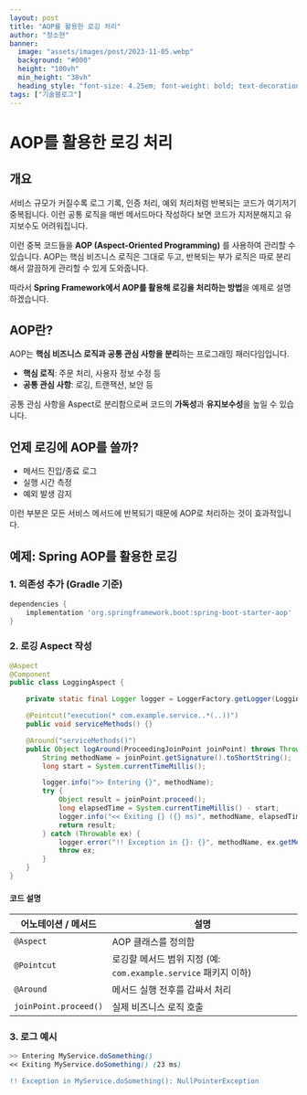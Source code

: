 ```yaml
---
layout: post  
title: "AOP를 활용한 로깅 처리"
author: "정소현"
banner:
  image: "assets/images/post/2023-11-05.webp"
  background: "#000"
  height: "100vh"
  min_height: "38vh"
  heading_style: "font-size: 4.25em; font-weight: bold; text-decoration: underline"
tags: ["기술블로그"]
---
```


# AOP를 활용한 로깅 처리

## 개요
서비스 규모가 커질수록 로그 기록, 인증 처리, 예외 처리처럼 반복되는 코드가 여기저기 중복됩니다.
이런 공통 로직을 매번 메서드마다 작성하다 보면 코드가 지저분해지고 유지보수도 어려워집니다. 

이런 중복 코드들을 **AOP (Aspect-Oriented Programming)** 를 사용하여 관리할 수 있습니다.
AOP는 핵심 비즈니스 로직은 그대로 두고, 반복되는 부가 로직은 따로 분리해서 깔끔하게 관리할 수 있게 도와줍니다.

따라서 **Spring Framework에서 AOP를 활용해 로깅을 처리하는 방법**을 예제로 설명하겠습니다.

## AOP란?

AOP는 **핵심 비즈니스 로직과 공통 관심 사항을 분리**하는 프로그래밍 패러다임입니다.

- **핵심 로직**: 주문 처리, 사용자 정보 수정 등  
- **공통 관심 사항**: 로깅, 트랜잭션, 보안 등

공통 관심 사항을 Aspect로 분리함으로써 코드의 **가독성**과 **유지보수성**을 높일 수 있습니다.


## 언제 로깅에 AOP를 쓸까?

- 메서드 진입/종료 로그
- 실행 시간 측정
- 예외 발생 감지

이런 부분은 모든 서비스 메서드에 반복되기 때문에 AOP로 처리하는 것이 효과적입니다.


## 예제: Spring AOP를 활용한 로깅

### 1. 의존성 추가 (Gradle 기준)

```groovy
dependencies {
    implementation 'org.springframework.boot:spring-boot-starter-aop'
}
```

### 2. 로깅 Aspect 작성
```java
@Aspect
@Component
public class LoggingAspect {

    private static final Logger logger = LoggerFactory.getLogger(LoggingAspect.class);

    @Pointcut("execution(* com.example.service..*(..))")
    public void serviceMethods() {}

    @Around("serviceMethods()")
    public Object logAround(ProceedingJoinPoint joinPoint) throws Throwable {
        String methodName = joinPoint.getSignature().toShortString();
        long start = System.currentTimeMillis();

        logger.info(">> Entering {}", methodName);
        try {
            Object result = joinPoint.proceed();
            long elapsedTime = System.currentTimeMillis() - start;
            logger.info("<< Exiting {} ({} ms)", methodName, elapsedTime);
            return result;
        } catch (Throwable ex) {
            logger.error("!! Exception in {}: {}", methodName, ex.getMessage());
            throw ex;
        }
    }
}
```
#### 코드 설명

| 어노테이션 / 메서드          | 설명 |
|------------------------------|------|
| `@Aspect`                    | AOP 클래스를 정의함 |
| `@Pointcut`                  | 로깅할 메서드 범위 지정 (예: `com.example.service` 패키지 이하) |
| `@Around`                    | 메서드 실행 전후를 감싸서 처리 |
| `joinPoint.proceed()`       | 실제 비즈니스 로직 호출 |


### 3. 로그 예시
```scss
>> Entering MyService.doSomething()
<< Exiting MyService.doSomething() (23 ms)
```
```diff
!! Exception in MyService.doSomething(): NullPointerException
```
